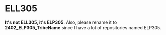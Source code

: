 # ELL305

**It's not ELL305, it's ELP305**. Also, please rename it to **2402_ELP305_TribeName** since I have a lot of repositories named ELP305. 
